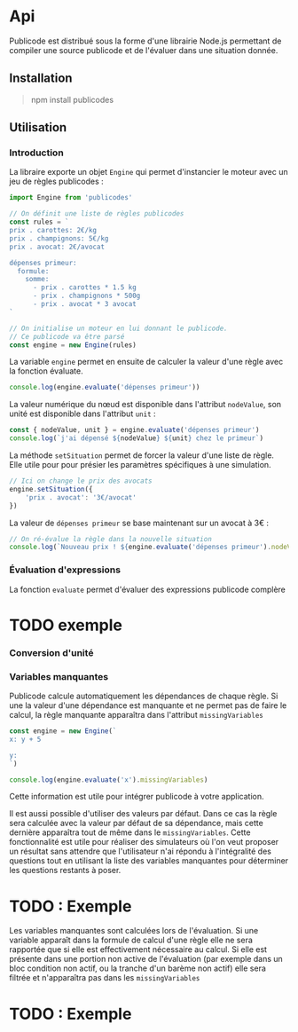 # Api

Publicode est distribué sous la forme d'une librairie Node.js permettant de
compiler une source publicode et de l'évaluer dans une situation donnée.

## Installation

> npm install publicodes

## Utilisation

### Introduction

La libraire exporte un objet `Engine` qui permet d'instancier le moteur avec un
jeu de règles publicodes :

```js
import Engine from 'publicodes'

// On définit une liste de règles publicodes
const rules = `
prix . carottes: 2€/kg
prix . champignons: 5€/kg
prix . avocat: 2€/avocat

dépenses primeur:
  formule: 
    somme:
      - prix . carottes * 1.5 kg
      - prix . champignons * 500g
      - prix . avocat * 3 avocat
`

// On initialise un moteur en lui donnant le publicode.
// Ce publicode va être parsé
const engine = new Engine(rules)
```

La variable `engine` permet en ensuite de calculer la valeur d'une règle avec la
fonction évaluate.

```js
console.log(engine.evaluate('dépenses primeur'))
```

La valeur numérique du nœud est disponible dans l'attribut `nodeValue`, son
unité est disponible dans l'attribut `unit` :

```js
const { nodeValue, unit } = engine.evaluate('dépenses primeur')
console.log(`j'ai dépensé ${nodeValue} ${unit} chez le primeur`)
```

La méthode `setSituation` permet de forcer la valeur d'une liste de règle. Elle
utile pour pour présier les paramètres spécifiques à une simulation.

```js
// Ici on change le prix des avocats
engine.setSituation({
	'prix . avocat': '3€/avocat'
})
```

La valeur de `dépenses primeur` se base maintenant sur un avocat à 3€ :

```js
// On ré-évalue la règle dans la nouvelle situation
console.log(`Nouveau prix ! ${engine.evaluate('dépenses primeur').nodeValue}`)
```

### Évaluation d'expressions

La fonction `evaluate` permet d'évaluer des expressions publicode complère

# TODO exemple

### Conversion d'unité

### Variables manquantes

Publicode calcule automatiquement les dépendances de chaque règle. Si une la
valeur d'une dépendance est manquante et ne permet pas de faire le calcul, la
règle manquante apparaîtra dans l'attribut `missingVariables`

```js
const engine = new Engine(`
x: y + 5

y:
`)

console.log(engine.evaluate('x').missingVariables)
```

Cette information est utile pour intégrer publicode à votre application.

Il est aussi possible d'utiliser des valeurs par défaut. Dans ce cas la règle
sera calculée avec la valeur par défaut de sa dépendance, mais cette dernière
apparaîtra tout de même dans le `missingVariables`. Cette fonctionnalité est
utile pour réaliser des simulateurs où l'on veut proposer un résultat sans
attendre que l'utilisateur n'ai répondu à l'intégralité des questions tout en
utilisant la liste des variables manquantes pour déterminer les questions
restants à poser.

# TODO : Exemple

Les variables manquantes sont calculées lors de l'évaluation. Si une variable
apparaît dans la formule de calcul d'une règle elle ne sera rapportée que si
elle est effectivement nécessaire au calcul. Si elle est présente dans une
portion non active de l'évaluation (par exemple dans un bloc condition non
actif, ou la tranche d'un barème non actif) elle sera filtrée et n'apparaîtra
pas dans les `missingVariables`

# TODO : Exemple
